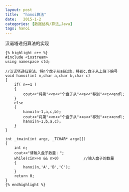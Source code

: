 ```yaml
---
layout: post
title:  "hanoi算法"
date:   2015-1-2
categories: [数据结构/算法,Java]
tags: hanoi
---
```

汉诺塔递归算法的实现

<!-- more -->

	{% highlight c++ %}    
	#include <iostream>
	using namespace std;
 
	//汉诺塔递归算法，将n个盘子从a经过b，移到c,盘子从上往下编号
	void hanoi(int n,char a,char b,char c)
	{
    	if( n==1 )
    	{
        	cout<<"将第"<<n<<"个盘子从"<<a<<"移到"<<c<<endl;
    	}
    	else
    	{
        	hanoi(n-1,a,c,b);
        	cout<<"将第"<<n<<"个盘子从"<<a<<"移到"<<c<<endl;
        	hanoi(n-1,b,a,c);
    	}
	}
 
	int _tmain(int argc, _TCHAR* argv[])
	{
    	int n;
    	cout<<"请输入盘子数量：";
    	while(cin>>n && n>0)           //输入盘子的数量
    	{
        	hanoi(n,'A','B','C');
    	}
    	return 0;
	}
	{% endhighlight %}